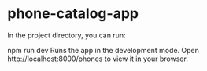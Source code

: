# phone-catalog-app

In the project directory, you can run:

npm run dev
Runs the app in the development mode.
Open http://localhost:8000/phones to view it in your browser.

